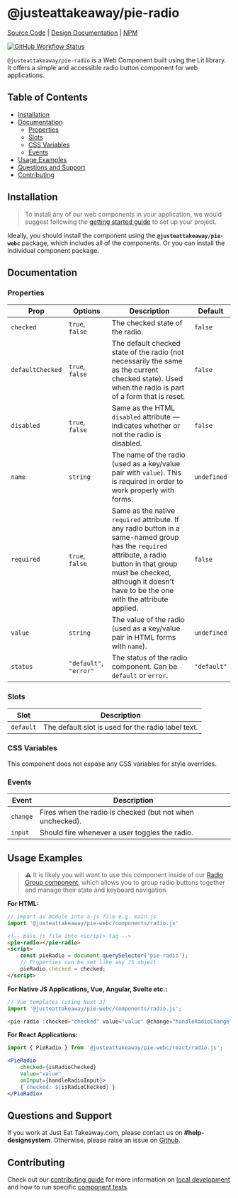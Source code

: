 # @justeattakeaway/pie-radio

[Source Code](https://github.com/justeattakeaway/pie/tree/main/packages/components/pie-radio) | [Design Documentation](https://pie.design/components/radio) | [NPM](https://www.npmjs.com/package/@justeattakeaway/pie-radio)
<p>
  <a href="https://www.npmjs.com/@justeattakeaway/pie-radio">
    <img alt="GitHub Workflow Status" src="https://img.shields.io/npm/v/@justeattakeaway/pie-radio.svg">
  </a>
</p>

`@justeattakeaway/pie-radio` is a Web Component built using the Lit library. It offers a simple and accessible radio button component for web applications.

## Table of Contents

- [Installation](#installation)
- [Documentation](#documentation)
  - [Properties](#properties)
  - [Slots](#slots)
  - [CSS Variables](#css-variables)
  - [Events](#events)
- [Usage Examples](#usage-examples)
- [Questions and Support](#questions-and-support)
- [Contributing](#contributing)

## Installation

> To install any of our web components in your application, we would suggest following the [getting started guide](https://webc.pie.design/?path=/docs/introduction-getting-started--docs) to set up your project.

Ideally, you should install the component using the **`@justeattakeaway/pie-webc`** package, which includes all of the components. Or you can install the individual component package.

## Documentation

### Properties
| Prop            | Options                        | Description                                                                                                                                                                                                                                         | Default     |
|------------------|--------------------------------|-----------------------------------------------------------------------------------------------------------------------------------------------------------------------------------------------------------------------------------------------------|-------------|
| `checked`        | `true`, `false`                | The checked state of the radio.                                                                                                                                                                                                                     | `false`     |
| `defaultChecked` | `true`, `false`                | The default checked state of the radio (not necessarily the same as the current checked state). Used when the radio is part of a form that is reset.                                                                                               | `false`     |
| `disabled`       | `true`, `false`                | Same as the HTML `disabled` attribute — indicates whether or not the radio is disabled.                                                                                                                                                             | `false`     |
| `name`           | `string`                       | The name of the radio (used as a key/value pair with `value`). This is required in order to work properly with forms.                                                                                                                              | `undefined` |
| `required`       | `true`, `false`                | Same as the native `required` attribute. If any radio button in a same-named group has the `required` attribute, a radio button in that group must be checked, although it doesn't have to be the one with the attribute applied.                   | `false`     |
| `value`          | `string`                       | The value of the radio (used as a key/value pair in HTML forms with `name`).                                                                                                                                                                        | `undefined` |
| `status`         | `"default"`, `"error"`         | The status of the radio component. Can be `default` or `error`.                                                                                                                                                                                     | `"default"` |

### Slots
| Slot      | Description                                 |
|-----------|---------------------------------------------|
| `default` | The default slot is used for the radio label text. |

### CSS Variables
This component does not expose any CSS variables for style overrides.

### Events
| Event     | Description                                              |
|-----------|----------------------------------------------------------|
| `change`  | Fires when the radio is checked (but not when unchecked).|
| `input`   | Should fire whenever a user toggles the radio.           |

## Usage Examples

> ⚠️ It is likely you will want to use this component inside of our [Radio Group component](https://webc.pie.design/?path=/story/components-radio-group), which allows you to group radio buttons together and manage their state and keyboard navigation.

**For HTML:**

```js
// import as module into a js file e.g. main.js
import '@justeattakeaway/pie-webc/components/radio.js'
```

```html
<!-- pass js file into <script> tag -->
<pie-radio></pie-radio>
<script>
    const pieRadio = document.querySelector('pie-radio');
    // Properties can be set like any JS object
    pieRadio.checked = checked;
</script>
```

**For Native JS Applications, Vue, Angular, Svelte etc.:**

```js
// Vue templates (using Nuxt 3)
import '@justeattakeaway/pie-webc/components/radio.js';

<pie-radio :checked="checked" value="value" @change="handleRadioChange"></pie-radio>
```

**For React Applications:**

```jsx
import { PieRadio } from '@justeattakeaway/pie-webc/react/radio.js';

<PieRadio
    checked={isRadioChecked}
    value="value"
    onInput={handleRadioInput}>
    {`checked: ${isRadioChecked}`}
</PieRadio>
```

## Questions and Support

If you work at Just Eat Takeaway.com, please contact us on **#help-designsystem**. Otherwise, please raise an issue on [Github](https://github.com/justeattakeaway/pie/issues).

## Contributing

Check out our [contributing guide](https://github.com/justeattakeaway/pie/wiki/Contributing-Guide) for more information on [local development](https://github.com/justeattakeaway/pie/wiki/Contributing-Guide#local-development) and how to run specific [component tests](https://github.com/justeattakeaway/pie/wiki/Contributing-Guide#testing).
